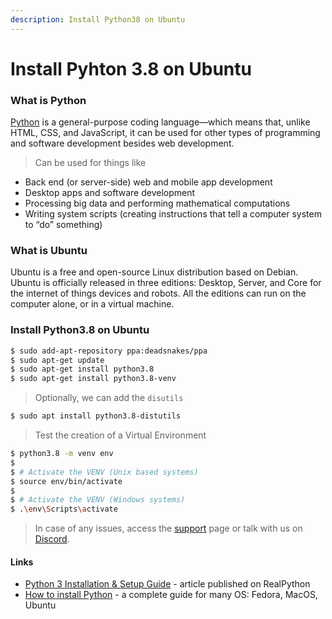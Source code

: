 ```yaml
---
description: Install Python38 on Ubuntu
---
```


# Install Pyhton 3.8 on Ubuntu

### What is Python

[Python](https://www.python.org/) is a general-purpose coding language—which means that, unlike HTML, CSS, and JavaScript, it can be used for other types of programming and software development besides web development.

> Can be used for things like

* Back end (or server-side) web and mobile app development
* Desktop apps and software development
* Processing big data and performing mathematical computations
* Writing system scripts (creating instructions that tell a computer system to “do” something)



### What is Ubuntu

Ubuntu is a free and open-source Linux distribution based on Debian. Ubuntu is officially released in three editions: Desktop, Server, and Core for the internet of things devices and robots. All the editions can run on the computer alone, or in a virtual machine.



### Install Python3.8 on Ubuntu

```bash
$ sudo add-apt-repository ppa:deadsnakes/ppa
$ sudo apt-get update
$ sudo apt-get install python3.8
$ sudo apt-get install python3.8-venv
```

> Optionally, we can add the `disutils`

```bash
$ sudo apt install python3.8-distutils
```

> Test the creation of a Virtual Environment

```bash
$ python3.8 -m venv env
$
$ # Activate the VENV (Unix based systems)
$ source env/bin/activate
$
$ # Activate the VENV (Windows systems)
$ .\env\Scripts\activate
```

> In case of any issues, access the [support](https://appseed.us/support) page or talk with us on [Discord](https://discord.gg/fZC6hup).



#### Links

* [Python 3 Installation & Setup Guide](https://realpython.com/installing-python/) - article published on RealPython
* [How to install Python](https://realpython.com/installing-python/) - a complete guide for many OS: Fedora, MacOS, Ubuntu
